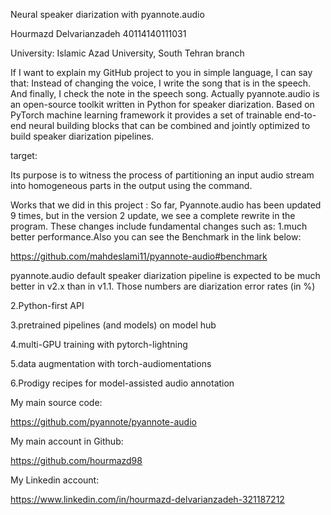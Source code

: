 Neural speaker diarization with pyannote.audio

Hourmazd Delvarianzadeh 40114140111031

University: Islamic Azad University, South Tehran branch

If I want to explain my GitHub project to you in simple language, I can say that:
Instead of changing the voice,
I write the song that is in the speech. And finally, I check the note in the speech song.
Actually pyannote.audio is an open-source toolkit written in Python for speaker diarization.
Based on PyTorch machine learning framework
it provides a set of trainable end-to-end neural building blocks 
that can be combined and jointly optimized to build speaker diarization pipelines.

target:

Its purpose is to witness the process of partitioning an input audio stream into homogeneous parts in the output using the command.


Works that we did in this project : 
So far, Pyannote.audio has been updated 9 times,
but in the version 2 update, we see a complete rewrite in the program.
These changes include fundamental changes such as:
1.much better performance.Also you can see the Benchmark in the link below:


https://github.com/mahdeslami11/pyannote-audio#benchmark

pyannote.audio default speaker diarization pipeline is expected to be much better 
in v2.x than in v1.1. Those numbers are diarization error rates (in %)


2.Python-first API


3.pretrained pipelines (and models) on model hub


4.multi-GPU training with pytorch-lightning


5.data augmentation with torch-audiomentations


6.Prodigy recipes for model-assisted audio annotation

My main source code:

https://github.com/pyannote/pyannote-audio

My main account in Github:

https://github.com/hourmazd98

My Linkedin account:

https://www.linkedin.com/in/hourmazd-delvarianzadeh-321187212


